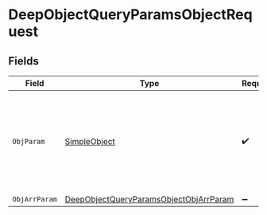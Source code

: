# DeepObjectQueryParamsObjectRequest


## Fields

| Field                                                                                                       | Type                                                                                                        | Required                                                                                                    | Description                                                                                                 |
| ----------------------------------------------------------------------------------------------------------- | ----------------------------------------------------------------------------------------------------------- | ----------------------------------------------------------------------------------------------------------- | ----------------------------------------------------------------------------------------------------------- |
| `ObjParam`                                                                                                  | [SimpleObject](../../models/shared/SimpleObject.md)                                                         | :heavy_check_mark:                                                                                          | A simple object that uses all our supported primitive types and enums and has optional properties.          |
| `ObjArrParam`                                                                                               | [DeepObjectQueryParamsObjectObjArrParam](../../models/operations/DeepObjectQueryParamsObjectObjArrParam.md) | :heavy_minus_sign:                                                                                          | N/A                                                                                                         |